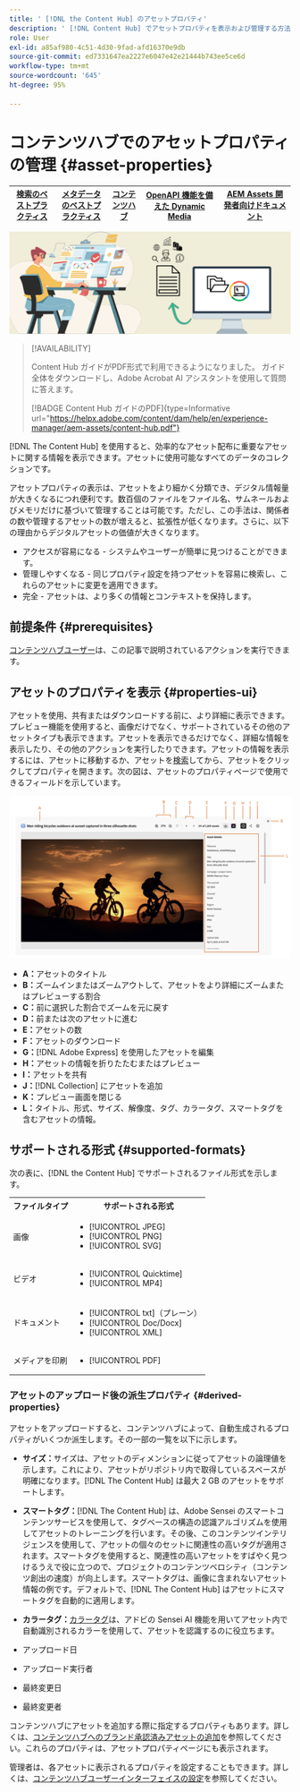 ```yaml
---
title: ' [!DNL the Content Hub] のアセットプロパティ'
description: ' [!DNL Content Hub] でアセットプロパティを表示および管理する方法について説明します。'
role: User
exl-id: a85af980-4c51-4d30-9fad-afd16370e9db
source-git-commit: ed7331647ea2227e6047e42e21444b743ee5ce6d
workflow-type: tm+mt
source-wordcount: '645'
ht-degree: 95%

---
```


# コンテンツハブでのアセットプロパティの管理 {#asset-properties}

| [検索のベストプラクティス](/help/assets/search-best-practices.md) | [メタデータのベストプラクティス](/help/assets/metadata-best-practices.md) | [コンテンツハブ](/help/assets/product-overview.md) | [OpenAPI 機能を備えた Dynamic Media](/help/assets/dynamic-media-open-apis-overview.md) | [AEM Assets 開発者向けドキュメント](https://developer.adobe.com/experience-cloud/experience-manager-apis/) |
| ------------- | --------------------------- |---------|----|-----|

![メタデータバナー画像](assets/metadata-banner-image.png)

>[!AVAILABILITY]
>
>Content Hub ガイドがPDF形式で利用できるようになりました。 ガイド全体をダウンロードし、Adobe Acrobat AI アシスタントを使用して質問に答えます。
>
>[!BADGE Content Hub ガイドのPDF]{type=Informative url="https://helpx.adobe.com/content/dam/help/en/experience-manager/aem-assets/content-hub.pdf"}

[!DNL The Content Hub] を使用すると、効率的なアセット配布に重要なアセットに関する情報を表示できます。アセットに使用可能なすべてのデータのコレクションです。

アセットプロパティの表示は、アセットをより細かく分類でき、デジタル情報量が大きくなるにつれ便利です。数百個のファイルをファイル名、サムネールおよびメモリだけに基づいて管理することは可能です。ただし、この手法は、関係者の数や管理するアセットの数が増えると、拡張性が低くなります。さらに、以下の理由からデジタルアセットの価値が大きくなります。

* アクセスが容易になる - システムやユーザーが簡単に見つけることができます。
* 管理しやすくなる - 同じプロパティ設定を持つアセットを容易に検索し、これらのアセットに変更を適用できます。
* 完全 - アセットは、より多くの情報とコンテキストを保持します。

## 前提条件 {#prerequisites}

[コンテンツハブユーザー](deploy-content-hub.md#onboard-content-hub-users)は、この記事で説明されているアクションを実行できます。

## アセットのプロパティを表示 {#properties-ui}

アセットを使用、共有またはダウンロードする前に、より詳細に表示できます。プレビュー機能を使用すると、画像だけでなく、サポートされているその他のアセットタイプも表示できます。アセットを表示できるだけでなく、詳細な情報を表示したり、その他のアクションを実行したりできます。アセットの情報を表示するには、アセットに移動するか、アセットを[検索](search-assets.md)してから、アセットをクリックしてプロパティを開きます。次の図は、アセットのプロパティページで使用できるフィールドを示しています。

![アセット UI のプロパティ](assets/properties-ui.png)

* **A：**&#x200B;アセットのタイトル
* **B：**&#x200B;ズームインまたはズームアウトして、アセットをより詳細にズームまたはプレビューする割合
* **C：**&#x200B;前に選択した割合でズームを元に戻す
* **D：**&#x200B;前または次のアセットに進む
* **E：**&#x200B;アセットの数
* **F：**&#x200B;アセットのダウンロード
* **G：**[!DNL Adobe Express] を使用したアセットを編集
* **H：**&#x200B;アセットの情報を折りたたむまたはプレビュー
* **I：**&#x200B;アセットを共有
* **J：**[!DNL Collection] にアセットを追加
* **K：**&#x200B;プレビュー画面を閉じる
* **L：**&#x200B;タイトル、形式、サイズ、解像度、タグ、カラータグ、スマートタグを含むアセットの情報。

## サポートされる形式 {#supported-formats}

次の表に、[!DNL the Content Hub] でサポートされるファイル形式を示します。

<table> 
    <tbody>
     <tr>
      <th><strong>ファイルタイプ</strong></th>
      <th><strong>サポートされる形式</strong></th>
     </tr>
     <tr>
      <td>画像</td>
      <td>
        <ul>
            <li>[!UICONTROL JPEG]</li> 
            <li>[!UICONTROL PNG]</li> 
            <li>[!UICONTROL SVG]</li>
        </ul>
      </td>
     </tr>
     <tr>
      <td>ビデオ</td>
      <td>
        <ul>
            <li>[!UICONTROL Quicktime]</li>  
            <li>[!UICONTROL MP4]</li> 
        </ul>
      </td>
     </tr>
      <tr>
      <td>ドキュメント</td>
      <td>
        <ul>
            <li>[!UICONTROL txt]（プレーン）</li>  
            <li>[!UICONTROL Doc/Docx]</li> 
            <li>[!UICONTROL XML]</li>
        </ul>
      </td>
     </tr>
     <tr>
      <td>メディアを印刷</td>
      <td>
        <ul>
            <li>[!UICONTROL PDF]</li>  
        </ul>
      </td>
     </tr>  
    </tbody>
   </table>

### アセットのアップロード後の派生プロパティ {#derived-properties}

アセットをアップロードすると、コンテンツハブによって、自動生成されるプロパティがいくつか派生します。その一部の一覧を以下に示します。

* **サイズ：**&#x200B;サイズは、アセットのディメンションに従ってアセットの論理値を示します。これにより、アセットがリポジトリ内で取得しているスペースが明確になります。[!DNL The Content Hub] は最大 2 GB のアセットをサポートします。

<!--* **Tags:** Tags help you categorize assets that can be browsed and searched more efficiently. Tagging helps in propagating the appropriate taxonomy to other users and workflows. -->

* **スマートタグ：**[!DNL The Content Hub] は、Adobe Sensei のスマートコンテンツサービスを使用して、タグベースの構造の認識アルゴリズムを使用してアセットのトレーニングを行います。その後、このコンテンツインテリジェンスを使用して、アセットの個々のセットに関連性の高いタグが適用されます。スマートタグを使用すると、関連性の高いアセットをすばやく見つけるうえで役に立つので、プロジェクトのコンテンツベロシティ（コンテンツ創出の速度）が向上します。スマートタグは、画像に含まれないアセット情報の例です。デフォルトで、[!DNL The Content Hub] はアセットにスマートタグを自動的に適用します。

* **カラータグ：**[カラータグ](#https://experienceleague.adobe.com/docs/experience-manager-cloud-service/content/assets/manage/color-tag-images.html?lang=en)は、アドビの Sensei AI 機能を用いてアセット内で自動識別されるカラーを使用して、アセットを認識するのに役立ちます。

* アップロード日

* アップロード実行者

* 最終変更日

* 最終変更者

コンテンツハブにアセットを追加する際に指定するプロパティもあります。詳しくは、[コンテンツハブへのブランド承認済みアセットの追加](upload-brand-approved-assets.md)を参照してください。これらのプロパティは、アセットプロパティページにも表示されます。

管理者は、各アセットに表示されるプロパティを設定することもできます。詳しくは、[コンテンツハブユーザーインターフェイスの設定](configure-content-hub-ui-options.md#configure-asset-details-content-hub)を参照してください。

<!--

### Date range {#date-range} 

The date range allows you to select dates you want to see the assets. You can customize date range by choosing the start and end dates. 

-->
